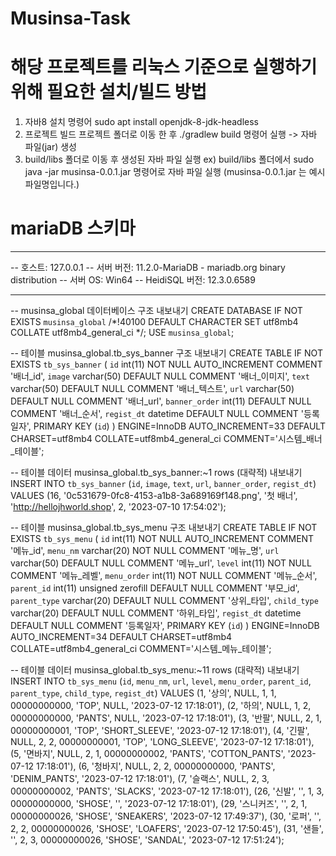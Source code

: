 # Musinsa-Task

# 해당 프로젝트를 리눅스 기준으로 실행하기 위해 필요한 설치/빌드 방법
1. 자바8 설치
   명령어 sudo apt install openjdk-8-jdk-headless
2. 프로젝트 빌드
   프로젝트 폴더로 이동 한 후 ./gradlew build 명령어 실행
   -> 자바 파일(jar) 생성
4. build/libs 폴더로 이동 후 생성된 자바 파일 실행
   ex)
   build/libs 폴더에서
   sudo java -jar musinsa-0.0.1.jar 명령어로 자바 파일 실행 (musinsa-0.0.1.jar 는 예시 파일명입니다.)

# mariaDB 스키마

-- --------------------------------------------------------
-- 호스트:                          127.0.0.1
-- 서버 버전:                        11.2.0-MariaDB - mariadb.org binary distribution
-- 서버 OS:                        Win64
-- HeidiSQL 버전:                  12.3.0.6589
-- --------------------------------------------------------


-- musinsa_global 데이터베이스 구조 내보내기
CREATE DATABASE IF NOT EXISTS `musinsa_global` /*!40100 DEFAULT CHARACTER SET utf8mb4 COLLATE utf8mb4_general_ci */;
USE `musinsa_global`;

-- 테이블 musinsa_global.tb_sys_banner 구조 내보내기
CREATE TABLE IF NOT EXISTS `tb_sys_banner` (
  `id` int(11) NOT NULL AUTO_INCREMENT COMMENT '배너_id',
  `image` varchar(50) DEFAULT NULL COMMENT '배너_이미지',
  `text` varchar(50) DEFAULT NULL COMMENT '배너_텍스트',
  `url` varchar(50) DEFAULT NULL COMMENT '배너_url',
  `banner_order` int(11) DEFAULT NULL COMMENT '배너_순서',
  `regist_dt` datetime DEFAULT NULL COMMENT '등록일자',
  PRIMARY KEY (`id`)
) ENGINE=InnoDB AUTO_INCREMENT=33 DEFAULT CHARSET=utf8mb4 COLLATE=utf8mb4_general_ci COMMENT='시스템_배너_테이블';

-- 테이블 데이터 musinsa_global.tb_sys_banner:~1 rows (대략적) 내보내기
INSERT INTO `tb_sys_banner` (`id`, `image`, `text`, `url`, `banner_order`, `regist_dt`) VALUES
	(16, '0c531679-0fc8-4153-a1b8-3a689169f148.png', '첫 배너', 'http://hellojhworld.shop', 2, '2023-07-10 17:54:02');

-- 테이블 musinsa_global.tb_sys_menu 구조 내보내기
CREATE TABLE IF NOT EXISTS `tb_sys_menu` (
  `id` int(11) NOT NULL AUTO_INCREMENT COMMENT '메뉴_id',
  `menu_nm` varchar(20) NOT NULL COMMENT '메뉴_명',
  `url` varchar(50) DEFAULT NULL COMMENT '메뉴_url',
  `level` int(11) NOT NULL COMMENT '메뉴_레벨',
  `menu_order` int(11) NOT NULL COMMENT '메뉴_순서',
  `parent_id` int(11) unsigned zerofill DEFAULT NULL COMMENT '부모_id',
  `parent_type` varchar(20) DEFAULT NULL COMMENT '상위_타입',
  `child_type` varchar(20) DEFAULT NULL COMMENT '하위_타입',
  `regist_dt` datetime DEFAULT NULL COMMENT '등록일자',
  PRIMARY KEY (`id`)
) ENGINE=InnoDB AUTO_INCREMENT=34 DEFAULT CHARSET=utf8mb4 COLLATE=utf8mb4_general_ci COMMENT='시스템_메뉴_테이블';

-- 테이블 데이터 musinsa_global.tb_sys_menu:~11 rows (대략적) 내보내기
INSERT INTO `tb_sys_menu` (`id`, `menu_nm`, `url`, `level`, `menu_order`, `parent_id`, `parent_type`, `child_type`, `regist_dt`) VALUES
	(1, '상의', NULL, 1, 1, 00000000000, 'TOP', NULL, '2023-07-12 17:18:01'),
	(2, '하의', NULL, 1, 2, 00000000000, 'PANTS', NULL, '2023-07-12 17:18:01'),
	(3, '반팔', NULL, 2, 1, 00000000001, 'TOP', 'SHORT_SLEEVE', '2023-07-12 17:18:01'),
	(4, '긴팔', NULL, 2, 2, 00000000001, 'TOP', 'LONG_SLEEVE', '2023-07-12 17:18:01'),
	(5, '면바지', NULL, 2, 1, 00000000002, 'PANTS', 'COTTON_PANTS', '2023-07-12 17:18:01'),
	(6, '청바지', NULL, 2, 2, 00000000000, 'PANTS', 'DENIM_PANTS', '2023-07-12 17:18:01'),
	(7, '슬랙스', NULL, 2, 3, 00000000002, 'PANTS', 'SLACKS', '2023-07-12 17:18:01'),
	(26, '신발', '', 1, 3, 00000000000, 'SHOSE', '', '2023-07-12 17:18:01'),
	(29, '스니커즈', '', 2, 1, 00000000026, 'SHOSE', 'SNEAKERS', '2023-07-12 17:49:37'),
	(30, '로퍼', '', 2, 2, 00000000026, 'SHOSE', 'LOAFERS', '2023-07-12 17:50:45'),
	(31, '샌들', '', 2, 3, 00000000026, 'SHOSE', 'SANDAL', '2023-07-12 17:51:24');


